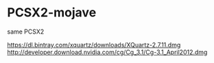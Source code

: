 # PCSX2-mojave

same PCSX2

https://dl.bintray.com/xquartz/downloads/XQuartz-2.7.11.dmg
http://developer.download.nvidia.com/cg/Cg_3.1/Cg-3.1_April2012.dmg
